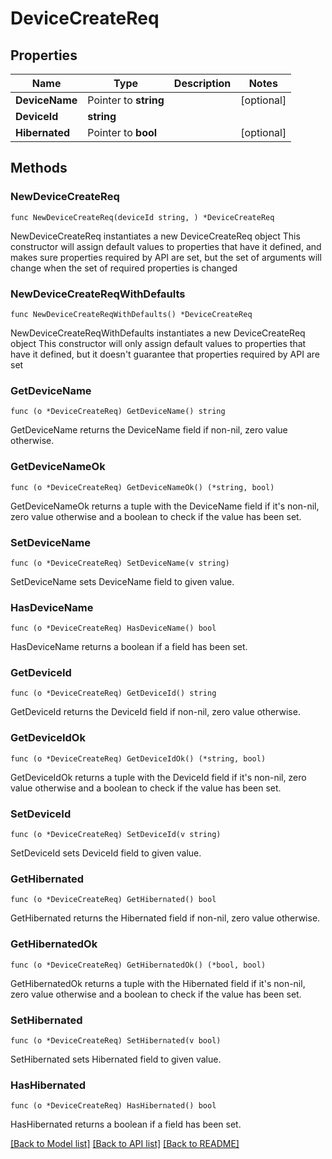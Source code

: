 # DeviceCreateReq

## Properties

Name | Type | Description | Notes
------------ | ------------- | ------------- | -------------
**DeviceName** | Pointer to **string** |  | [optional] 
**DeviceId** | **string** |  | 
**Hibernated** | Pointer to **bool** |  | [optional] 

## Methods

### NewDeviceCreateReq

`func NewDeviceCreateReq(deviceId string, ) *DeviceCreateReq`

NewDeviceCreateReq instantiates a new DeviceCreateReq object
This constructor will assign default values to properties that have it defined,
and makes sure properties required by API are set, but the set of arguments
will change when the set of required properties is changed

### NewDeviceCreateReqWithDefaults

`func NewDeviceCreateReqWithDefaults() *DeviceCreateReq`

NewDeviceCreateReqWithDefaults instantiates a new DeviceCreateReq object
This constructor will only assign default values to properties that have it defined,
but it doesn't guarantee that properties required by API are set

### GetDeviceName

`func (o *DeviceCreateReq) GetDeviceName() string`

GetDeviceName returns the DeviceName field if non-nil, zero value otherwise.

### GetDeviceNameOk

`func (o *DeviceCreateReq) GetDeviceNameOk() (*string, bool)`

GetDeviceNameOk returns a tuple with the DeviceName field if it's non-nil, zero value otherwise
and a boolean to check if the value has been set.

### SetDeviceName

`func (o *DeviceCreateReq) SetDeviceName(v string)`

SetDeviceName sets DeviceName field to given value.

### HasDeviceName

`func (o *DeviceCreateReq) HasDeviceName() bool`

HasDeviceName returns a boolean if a field has been set.

### GetDeviceId

`func (o *DeviceCreateReq) GetDeviceId() string`

GetDeviceId returns the DeviceId field if non-nil, zero value otherwise.

### GetDeviceIdOk

`func (o *DeviceCreateReq) GetDeviceIdOk() (*string, bool)`

GetDeviceIdOk returns a tuple with the DeviceId field if it's non-nil, zero value otherwise
and a boolean to check if the value has been set.

### SetDeviceId

`func (o *DeviceCreateReq) SetDeviceId(v string)`

SetDeviceId sets DeviceId field to given value.


### GetHibernated

`func (o *DeviceCreateReq) GetHibernated() bool`

GetHibernated returns the Hibernated field if non-nil, zero value otherwise.

### GetHibernatedOk

`func (o *DeviceCreateReq) GetHibernatedOk() (*bool, bool)`

GetHibernatedOk returns a tuple with the Hibernated field if it's non-nil, zero value otherwise
and a boolean to check if the value has been set.

### SetHibernated

`func (o *DeviceCreateReq) SetHibernated(v bool)`

SetHibernated sets Hibernated field to given value.

### HasHibernated

`func (o *DeviceCreateReq) HasHibernated() bool`

HasHibernated returns a boolean if a field has been set.


[[Back to Model list]](../README.md#documentation-for-models) [[Back to API list]](../README.md#documentation-for-api-endpoints) [[Back to README]](../README.md)


